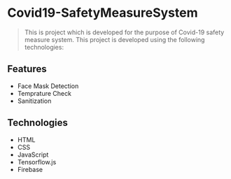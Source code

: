 # Covid19-SafetyMeasureSystem

> This is project which is developed for the purpose of Covid-19 safety measure system. This project is developed using the following technologies:

## Features

- Face Mask Detection 
- Temprature Check 
- Sanitization 

## Technologies

- HTML
- CSS
- JavaScript
- Tensorflow.js
- Firebase